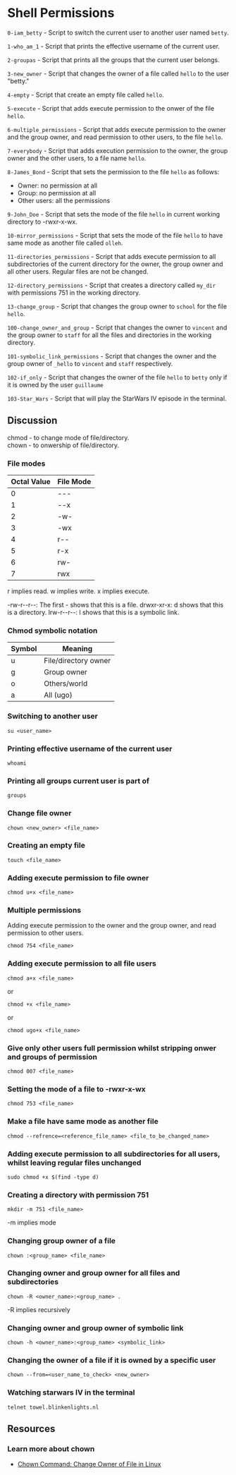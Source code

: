 # Shell Permissions
`0-iam_betty` - Script to switch the current user to another user named `betty`.

`1-who_am_1` - Script that prints the effective username of the current user.

`2-groupas` - Script that prints all the groups that the current user belongs.

`3-new_owner` - Script that changes the owner of a file called `hello` to the user "betty."

`4-empty` - Script that create an empty file called `hello`.

`5-execute` - Script that adds execute permission to the onwer of the file `hello`.

`6-multiple_permissions` - Script that adds execute permission to the owner and the group owner, and read permission to other users, to the file `hello`.

`7-everybody` - Script that adds execution permission to the owner, the group owner and the other users, to a file name `hello`.

`8-James_Bond` - Script that sets the permission to the file `hello` as follows:

* Owner: no permission at all
* Group: no permission at all
* Other users: all the permissions

`9-John_Doe` - Script that sets the mode of the file `hello` in current working directory to -rwxr-x-wx.

`10-mirror_permissions` - Script that sets the mode of the file `hello` to have same mode as another file called `olleh`.

`11-directories_permissions` - Script that adds execute permission to all subdirectories of the current directory for the owner, the group owner and all other users. Regular files are not be changed.

`12-directory_permissions` - Script that creates a directory called `my_dir` with permissions 751 in the working directory.

`13-change_group` - Script that changes the group owner to `school` for the file `hello`.

`100-change_owner_and_group` - Script that changes the owner to `vincent` and the group owner to `staff` for all the files and directories in the working directory.

`101-symbolic_link_permissions` - Script that changes the owner and the group owner of `_hello` to `vincent` and `staff` respectively.

`102-if_only` - Script that changes the owner of the file `hello` to `betty` only if it is owned by the user `guillaume`

`103-Star_Wars` - Script that will play the StarWars IV episode in the terminal.

## Discussion
chmod - to change mode of file/directory.  
chown - to onwership of file/directory.
### File modes
| Octal Value | File Mode |
|------------|------------|
| 0 | --- |
| 1 | --x |
| 2 | -w- |
| 3 | -wx |
| 4 | r-- |
| 5 | r-x |
| 6 | rw- |
| 7 | rwx |

r implies read.
w implies write.
x implies execute.

-rw-r--r--: The first - shows that this is a file.
drwxr-xr-x: d shows that this is a directory.
lrw-r--r--: l shows that this is a symbolic link.

### Chmod symbolic notation
| Symbol | Meaning |
|--------|---------|
| u | File/directory owner |
| g | Group owner |
| o | Others/world |
| a | All (ugo) |

### Switching to another user
```shell
su <user_name>
```

### Printing effective username of the current user
```shell
whoami
```

### Printing all groups current user is part of
```shell
groups
```

### Change file owner
```shell
chown <new_owner> <file_name>
```

### Creating an empty file
```shell
touch <file_name>
```

### Adding execute permission to file owner
```shell
chmod u+x <file_name>
```

### Multiple permissions
Adding execute permission to the owner and the group owner, and read permission to other users.
```shell
chmod 754 <file_name>
```

### Adding execute permission to all file users
```shell
chmod a+x <file_name>
```
or
```shell
chmod +x <file_name>
```
or
```shell
chmod ugo+x <file_name>
```

### Give only other users full permission whilst stripping onwer and groups of permission
```shell
chmod 007 <file_name>
```

### Setting the mode of a file to -rwxr-x-wx
```shell
chmod 753 <file_name>
```

### Make a file have same mode as another file
```shell
chmod --refrence=<reference_file_name> <file_to_be_changed_name>
```

### Adding execute permission to all subdirectories for all users, whilst leaving regular files unchanged
```shell
sudo chmod +x $(find -type d)
```

### Creating a directory with permission 751
```shell
mkdir -m 751 <file_name>
```
-m implies mode

### Changing group owner of a file
```shell
chown :<group_name> <file_name>
```

### Changing owner and group owner for all files and subdirectories
```shell
chown -R <owner_name>:<group_name> .
```
-R implies recursively

### Changing owner and group owner of symbolic link
```shell
chown -h <owner_name>:<group_name> <symbolic_link>
```

### Changing the owner of a file if it is owned by a specific user
```shell
chown --from=<user_name_to_check> <new_owner>
```

### Watching starwars IV in the terminal
```shell
telnet towel.blinkenlights.nl
```

## Resources
### Learn more about chown
* [Chown Command: Change Owner of File in Linux](https://phoenixnap.com/kb/linux-chown-command-with-examples)
